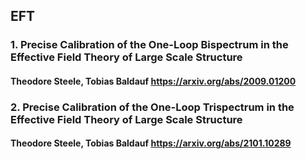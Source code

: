 ## EFT

### 1. Precise Calibration of the One-Loop Bispectrum in the Effective Field Theory of Large Scale Structure
#### Theodore Steele, Tobias Baldauf https://arxiv.org/abs/2009.01200

### 2. Precise Calibration of the One-Loop Trispectrum in the Effective Field Theory of Large Scale Structure
#### Theodore Steele, Tobias Baldauf https://arxiv.org/abs/2101.10289
